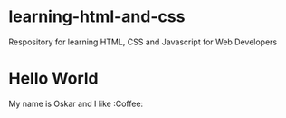 # learning-html-and-css
Respository for learning HTML, CSS and Javascript for Web Developers
# Hello World

My name is Oskar and I like :Coffee:
